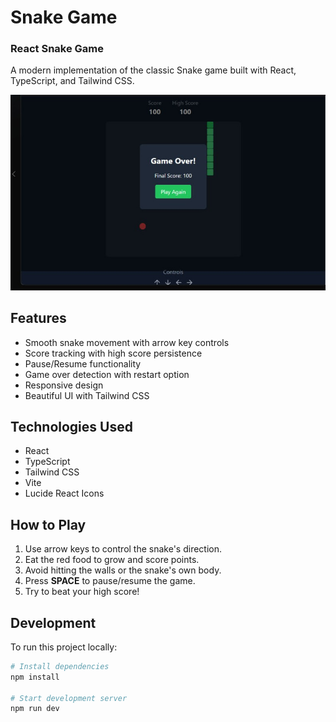 # Snake Game
### React Snake Game

A modern implementation of the classic Snake game built with React, TypeScript, and Tailwind CSS.

![Game Preview](./project/img/preview.jpg)

## Features

- Smooth snake movement with arrow key controls
- Score tracking with high score persistence
- Pause/Resume functionality
- Game over detection with restart option
- Responsive design
- Beautiful UI with Tailwind CSS

## Technologies Used

- React
- TypeScript
- Tailwind CSS
- Vite
- Lucide React Icons

## How to Play

1. Use arrow keys to control the snake's direction.
2. Eat the red food to grow and score points.
3. Avoid hitting the walls or the snake's own body.
4. Press **SPACE** to pause/resume the game.
5. Try to beat your high score!

## Development

To run this project locally:

```bash
# Install dependencies
npm install

# Start development server
npm run dev
